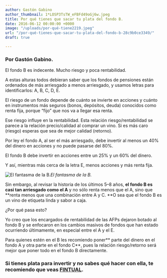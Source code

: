 ```yaml
---
author: Gastón Gabino
author_thumbnail: 1*LOSP3TsTW_eFBFd49oGj6w.jpeg
title: Por qué tienes que sacar tu plata del fondo B.
date: 2016-06-12 00:00:00 +0000
image: "/uploads/por-qué-tiene2219.jpeg"
url: "/por-qué-tienes-que-sacar-tu-plata-del-fondo-b-28c9b0ce3349/"
draft: true

---
```

### Por Gastón Gabino.

El fondo B es indecente. Mucho riesgo y poca rentabilidad.

A estas alturas todos debieran saber que los fondos de pensiones están ordenados de más arriesgado a menos arriesgado, y usamos letras para identificarlos: A, B, C, D, E.

El riesgo de un fondo depende de cuánto se invierte en acciones y cuánto en instrumentos más seguros (bonos, depósitos, deuda) conocidos como renta fija, porque “fijo” que nos va a llegar esa renta.

Ese riesgo influye en la rentabilidad. Esta relación riesgo/rentabilidad se parece a la relación precio/calidad al comprar un vino. Si es más caro (riesgo) esperas que sea de mejor calidad (retorno).

Por ley el fondo A, al ser el más arriesgado, debe invertir al menos un 40% del dinero en acciones y no puede pasarse del 80%.

El fondo B debe invertir en acciones entre un 25% y un 60% del dinero.

Y así, mientras más cerca de la letra E, menos acciones y más renta fija.

![El fantasma de la B.](/uploads/por-qué-tiene2219.jpeg)*El fantasma de la B.*

Sin embargo, al revisar la historia de los últimos 5–8 años, **el fondo B es casi tan arriesgado como el A** y no sólo renta menos que el A, sino que **renta menos que una combinación entre A y C. **O sea que el fondo B es un vino de etiqueta linda y sabor a caja.

¿Por qué pasa esto?

Yo creo que los encargados de rentabilidad de las AFPs dejaron botado al fondo B y se enfocaron en los cambios masivos de fondos que han estado ocurriendo últimamente, en especial entre el A y el E.

Para quienes estén en el B les recomiendo poner** parte del dinero en el fondo A y otra parte en el fondo C**, pues la relación riesgo/retorno será mejor que poner todo en el fondo B directamente.

### Si tienes plata para invertir y no sabes qué hacer con ella, te recomiendo que veas [FINTUAL](https://fintual.cl/).
